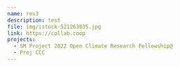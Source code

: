 ```yaml
---
name: res3
description: test
file: img/istock-521263035.jpg
link: https://collab.coop
projects:
  - SM Project 2022 Open Climate Research Fellowship@
  - Proj CCC
---
```

